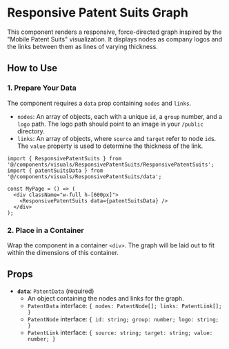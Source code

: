 # Responsive Patent Suits Graph

This component renders a responsive, force-directed graph inspired by the "Mobile Patent Suits" visualization. It displays nodes as company logos and the links between them as lines of varying thickness.

## How to Use

### 1. Prepare Your Data

The component requires a `data` prop containing `nodes` and `links`.

-   `nodes`: An array of objects, each with a unique `id`, a `group` number, and a `logo` path. The logo path should point to an image in your `/public` directory.
-   `links`: An array of objects, where `source` and `target` refer to node `id`s. The `value` property is used to determine the thickness of the link.

```tsx
import { ResponsivePatentSuits } from '@/components/visuals/ResponsivePatentSuits/ResponsivePatentSuits';
import { patentSuitsData } from '@/components/visuals/ResponsivePatentSuits/data';

const MyPage = () => (
  <div className="w-full h-[600px]">
    <ResponsivePatentSuits data={patentSuitsData} />
  </div>
);
```

### 2. Place in a Container

Wrap the component in a container `<div>`. The graph will be laid out to fit within the dimensions of this container.

## Props

-   **`data`**: `PatentData` (required)
    -   An object containing the nodes and links for the graph.
    -   `PatentData` interface: `{ nodes: PatentNode[]; links: PatentLink[]; }`
    -   `PatentNode` interface: `{ id: string; group: number; logo: string; }`
    -   `PatentLink` interface: `{ source: string; target: string; value: number; }`
